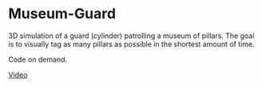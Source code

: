 # Museum-Guard
3D simulation of a guard (cylinder) patrolling a museum of pillars. The goal is to visually tag as many pillars as possible in the shortest amount of time.

Code on demand.

[Video](https://youtu.be/kVEFiSbi58c)
